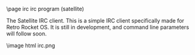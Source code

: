 \page irc irc program (satellite)

The Satellite IRC client. This is a simple IRC client specifically made for Retro Rocket OS. It is still in development, and command line parameters will follow soon.

\image html irc.png


